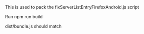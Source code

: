 This is used to pack the fixServerListEntryFirefoxAndroid.js script

Run npm run build

dist/bundle.js should match